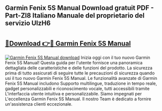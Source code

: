 ## Garmin Fenix 5S Manual Download gratuit PDF - Part-Zl8 Italiano Manuale del proprietario del servizio UlzH6

# <h2><a href="http://dfeh27l.blite.top/?on=Garmin+Fenix+5S+Manual">🔗Download 👉🔴 Garmin Fenix 5S Manual</a></h2>

[![Garmin Fenix 5S Manual download](https://i.imgur.com/lujVjoI.png)](http://dfeh27l.blite.top/?on=Garmin+Fenix+5S+Manual)
Inizia oggi con il tuo nuovo Garmin Fenix 5S Manual! Questa guida per l'utente fornisce una panoramica dettagliata delle caratteristiche e delle funzioni del prodotto. La sicurezza prima di tutto assicurati di seguire tutte le precauzioni di sicurezza quando usi il tuo nuovo Garmin Fenix 5S Manual. Le funzionalità avanzate di Garmin Fenix 5S Manual includono Supporto multilingue, traduzione in tempo reale, gadget personalizzabili e riconoscimento vocale, tutti accessibili tramite L'interfaccia utente intuitiva e personalizzabile. Siamo impegnati per L'eccellenza Garmin Fenix 5S Manual. Il nostro Team è dedicato a fornire un'assistenza clienti eccezionale.
